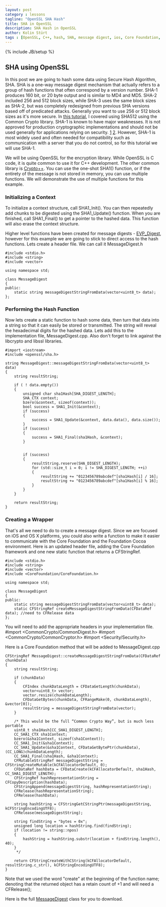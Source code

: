 ```yaml
---
layout: post
category : lessons
tagline: "OpenSSL SHA Hash"
title: SHA in OpenSSL
description: SHA Hash in OpenSSL
author: Kolin Stürt
tags : [OpenSSL, C++, hash, SHA, message digest, ios, Core Foundation, tutorial]
---
```

{% include JB/setup %}

## SHA using OpenSSL

In this post we are going to hash some data using Secure Hash Algorithm, SHA. SHA is a one-way message digest mechanism that actually refers to a group of hash functions that often correspond by a version number. SHA-1 produces 160 bit, or 20 byte output and is similar to MD4 and MD5. SHA-2 included 256 and 512 block sizes, while SHA-3 uses the same block sizes as SHA-2, but was completely redesigned from previous SHA versions based off of predicated attacks. Generally you want to use 256 or 512 block sizes as it's more secure. In [this tutorial](https://collinbstuart.github.io/lessons/2013/05/01/hashing_algorithms_in_core_foundation/), I covered using SHA512 using the Common Crypto library. SHA-1 is known to have major weaknesses. It is not approved for production cryptographic implementations and should not be used generally for applications relying on security. [1](https://www.schneier.com/blog/archives/2005/02/cryptanalysis_o.html) [2](http://2012.sharcs.org/slides/stevens.pdf). However, SHA-1 is most widely used and often needed for compatibility such as communication with a server that you do not control, so for this tutorial we will use SHA-1.

We will be using OpenSSL for the encryption library. While OpenSSL is C code, it is quite common to use it for C++ development. The other common library is [Crypto++](http://www.cryptopp.com/). You can use the one-shot SHA1() function, or if the entirety of the message is not stored in memory, you can use multiple functions. We will demonstrate the use of multiple functions for this example.

### Initializing a Context

To initialize a context structure, call SHA1_Init(). You can then repeatedly add chunks to be digested using the SHA1_Update() function. When you are finished, call SHA1_Final() to get a pointer to the hashed data. This function will also erase the context structure.

Higher level functions have been created for message digests - [EVP_Digest](https://www.openssl.org/docs/crypto/EVP_DigestInit.html), however for this example we are going to stick to direct access to the hash functions. Lets create a header file. We can call it MessageDigest.h

	#include <stdio.h>
	#include <string>
	#include <vector>
	
	using namespace std;
	
	class MessageDigest
	{
	public:
	    static string messageDigestStringFromData(vector<uint8_t> data);
	};

### Performing the Hash Function

Now lets create a static function to hash some data, then turn that data into a string so that it can easily be stored or transmitted. The string will reveal the hexadecimal digits for the hashed data. Lets add this to the implementation file, MessageDigest.cpp. Also don't forget to link against the libcrypto and libssl libraries.

	#import <iostream>
	#include <openssl/sha.h>
	
	string MessageDigest::messageDigestStringFromData(vector<uint8_t> data)
	{
	    string resultString;
	    
	    if ( ! data.empty())
	    {
	        unsigned char sha1Hash[SHA_DIGEST_LENGTH];
	        SHA_CTX context;
	        bzero(&context, sizeof(context));
	        bool success = SHA1_Init(&context);
	        if (success)
	        {
	            success = SHA1_Update(&context, data.data(), data.size());
	        }
	        if (success)
	        {
	            success = SHA1_Final(sha1Hash, &context);
	        }
	        
	        
	        if (success)
	        {
	            resultString.reserve(SHA_DIGEST_LENGTH);
	            for (std::size_t i = 0; i != SHA_DIGEST_LENGTH; ++i)
	            {
	                resultString += "0123456789abcdef"[sha1Hash[i] / 16];
	                resultString += "0123456789abcdef"[sha1Hash[i] % 16];
	            }
	        }
	    }
	    
	    return resultString;
	}

### Creating a Wrapper

That's all we need to do to create a message digest. Since we are focused on iOS and OS X platforms, you could also write a function to make it easier to communicate with the Core Foundation and the Foundation Cocoa environment. Here is an updated header file, adding the Core Foundation framework and one new static function that returns a CFStringRef.

	#include <stdio.h>
	#include <string>
	#include <vector>
	#include <CoreFoundation/CoreFoundation.h>
	
	using namespace std;
	
	class MessageDigest
	{
	public:
	    static string messageDigestStringFromData(vector<uint8_t> data);
	    static CFStringRef createMessageDigestStringFromData(CFDataRef data); //need to CFRelease data
	};



You will need to add the appropriate headers in your implementation file.
	#import <CommonCrypto/CommonDigest.h>
	#import <CommonCrypto/CommonCryptor.h>
	#import <Security/Security.h>

Here is a Core Foundation method that will be added to MessageDigest.cpp

	CFStringRef MessageDigest::createMessageDigestStringFromData(CFDataRef chunkData)
	{
	    string resultString;
	    
	    if (chunkData)
	    {
	        CFIndex chunkDataLength = CFDataGetLength(chunkData);
	        vector<uint8_t> vector;
	        vector.resize(chunkDataLength);
	        CFDataGetBytes(chunkData, CFRangeMake(0, chunkDataLength), &vector[0]);
	        resultString = messageDigestStringFromData(vector);
	    }
	    
	    /* This would be the full “Common Crypto Way”, but is much less portable
	    uint8_t sha1Hash[CC_SHA1_DIGEST_LENGTH];
	    CC_SHA1_CTX sha1Context;
	    bzero(&sha1Context, sizeof(sha1Context));
	    CC_SHA1_Init(&sha1Context);
	    CC_SHA1_Update(&sha1Context, CFDataGetBytePtr(chunkData), (CC_LONG)chunkDataLength);
	    CC_SHA1_Final(sha1Hash, &sha1Context);
	    CFMutableStringRef messageDigestString = CFStringCreateMutable(kCFAllocatorDefault, 0);
	    CFDataRef hashData = CFDataCreate(kCFAllocatorDefault, sha1Hash, CC_SHA1_DIGEST_LENGTH);
	    CFStringRef hashRepresentationString = CFCopyDescription(hashData);
	    CFStringAppend(messageDigestString, hashRepresentationString);
	    CFRelease(hashRepresentationString);
	    CFRelease(hashData);
	    
	    string hashString = CFStringGetCStringPtr(messageDigestString, kCFStringEncodingUTF8);
	    CFRelease(messageDigestString);
	    
	    string findString = "bytes = 0x";
	    unsigned long location = hashString.find(findString);
	    if (location != string::npos)
	    {
	        hashString = hashString.substr(location + findString.length(), 40);
	    }
	     */
	    
	    return CFStringCreateWithCString(kCFAllocatorDefault, resultString.c_str(), kCFStringEncodingUTF8);
	}

Note that we used the word "create" at the beginning of the function name; denoting that the returned object has a retain count of +1 and will need a CFRelease();

Here is the full [MessageDigest](https://github.com/CollinBStuart/SHAOpenSSL) class for you to download.


